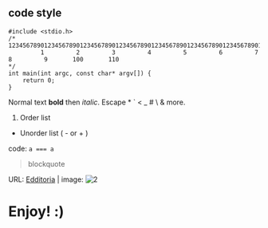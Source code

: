 
code style
----

````
#include <stdio.h>
/* 
12345678901234567890123456789012345678901234567890123456789012345678901234567890123456789012345678901234567890
         1         2         3         4         5         6         7         8         9       100       110
*/         
int main(int argc, const char* argv[]) {
    return 0;
}
````


Normal text **bold** then *italic*.
Escape \* \` \< \_ \# \\ & more.

1. Order list
- Unorder list ( - or + )

code: `a === a`

> blockquote

URL: [Edditoria][1] | image: ![2][]

[1]: https://edditoria.blogspot.com
[2]: https://avatars0.githubusercontent.com/u/2234073?v=3&s=40

<!-- please comment -->

# Enjoy! :)
